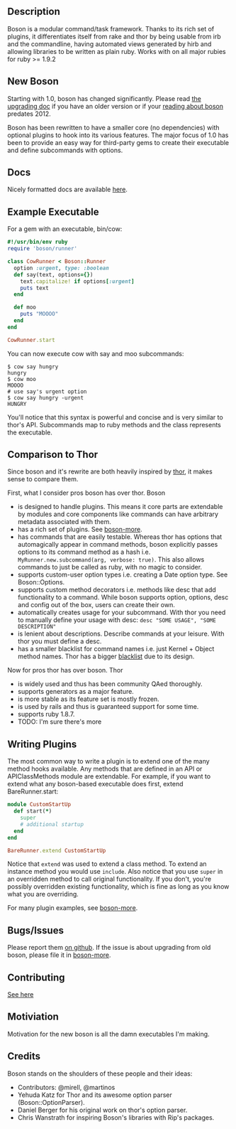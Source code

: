 ## Description

Boson is a modular command/task framework. Thanks to its rich set of plugins,
it differentiates itself from rake and thor by being usable from irb and the
commandline, having automated views generated by hirb and allowing libraries to
be written as plain ruby. Works with on all major rubies for ruby >= 1.9.2

## New Boson

Starting with 1.0, boson has changed significantly. Please read [the upgrading
doc](http://rdoc.info/gems/boson/file/Upgrading.md) if you have an older version
or if your [reading about boson](http://tagaholic.me/blog.html#gem:name=boson)
predates 2012.

Boson has been rewritten to have a smaller core (no dependencies) with optional
plugins to hook into its various features. The major focus of 1.0 has been to
provide an easy way for third-party gems to create their executable and define
subcommands with options.

## Docs

Nicely formatted docs are available
[here](http://rdoc.info/gems/boson/file/README.md).

## Example Executable

For a gem with an executable, bin/cow:

```ruby
#!/usr/bin/env ruby
require 'boson/runner'

class CowRunner < Boson::Runner
  option :urgent, type: :boolean
  def say(text, options={})
    text.capitalize! if options[:urgent]
    puts text
  end

  def moo
    puts "MOOOO"
  end
end

CowRunner.start
```

You can now execute cow with say and moo subcommands:

    $ cow say hungry
    hungry
    $ cow moo
    MOOOO
    # use say's urgent option
    $ cow say hungry -urgent
    HUNGRY

You'll notice that this syntax is powerful and concise and is very similar to
thor's API. Subcommands map to ruby methods and the class represents the executable.

## Comparison to Thor

Since boson and it's rewrite are both heavily inspired by [thor](http://github.com/wycats/thor), it
makes sense to compare them.

First, what I consider pros boson has over thor. Boson

* is designed to handle plugins. This means it core parts are extendable by
  modules and core components like commands can have arbitrary metadata
  associated with them.
* has a rich set of plugins. See [boson-more](http://github.com/cldwalker/boson-more).
* has commands that are easily testable. Whereas thor has options that automagically
  appear in command methods, boson explicitly passes options to its command
  method as a hash i.e. `MyRunner.new.subcommand(arg, verbose: true)`. This
  also allows commands to just be called as ruby, with no magic to consider.
* supports custom-user option types i.e. creating a Date option type. See
  Boson::Options.
* supports custom method decorators i.e. methods like desc that add functionality
  to a command. While boson supports option, options, desc and config out of the box,
  users can create their own.
* automatically creates usage for your subcommand. With thor you need to
  manually define your usage with desc: `desc "SOME USAGE", "SOME DESCRIPTION"`
* is lenient about descriptions. Describe commands at your leisure. With thor
  you must define a desc.
* has a smaller blacklist for command names i.e. just Kernel + Object method
  names. Thor has a bigger
  [blacklist](https://github.com/wycats/thor/blob/a24b6697a37d9bc0c0ea94ef9bf2cdbb33b8abb9/lib/thor/base.rb#L18-19) due to its design.

Now for pros thor has over boson. Thor

* is widely used and thus has been community QAed thoroughly.
* supports generators as a major feature.
* is more stable as its feature set is mostly frozen.
* is used by rails and thus is guaranteed support for some time.
* supports ruby 1.8.7.
* TODO: I'm sure there's more

## Writing Plugins

The most common way to write a plugin is to extend one of the many method hooks
available. Any methods that are defined in an API or APIClassMethods module
are extendable. For example, if you want to extend what any boson-based
executable does first, extend BareRunner.start:

```ruby
module CustomStartUp
  def start(*)
    super
    # additional startup
  end
end

BareRunner.extend CustomStartUp
```

Notice that `extend` was used to extend a class method. To extend an instance
method you would use `include`. Also notice that you use `super` in an
overridden method to call original functionality. If you don't, you're
possibly overridden existing functionality, which is fine as long as you know
what you are overriding.

For many plugin examples, see
[boson-more](http://github.com/cldwalker/boson-more).

## Bugs/Issues

Please report them [on github](http://github.com/cldwalker/boson/issues).
If the issue is about upgrading from old boson, please file it in
[boson-more](http://github.com/cldwalker/boson-more/issues).

## Contributing
[See here](http://tagaholic.me/contributing.html)

## Motiviation

Motivation for the new boson is all the damn executables I'm making.

## Credits
Boson stands on the shoulders of these people and their ideas:

* Contributors: @mirell, @martinos
* Yehuda Katz for Thor and its awesome option parser (Boson::OptionParser).
* Daniel Berger for his original work on thor's option parser.
* Chris Wanstrath for inspiring Boson's libraries with Rip's packages.

